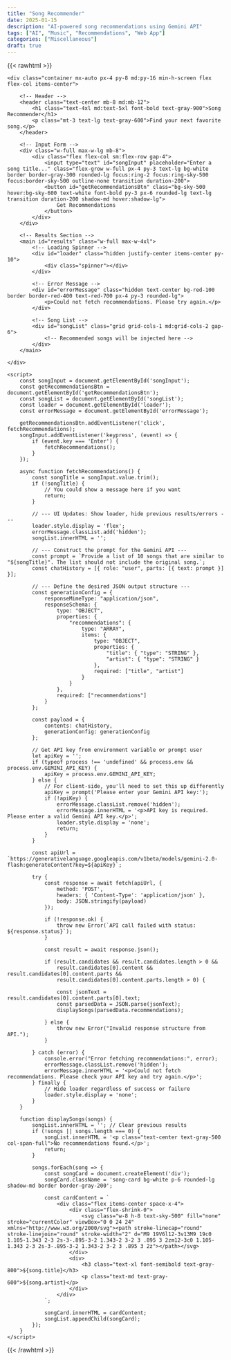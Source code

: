 ```yaml
---
title: "Song Recommender"
date: 2025-01-15
description: "AI-powered song recommendations using Gemini API"
tags: ["AI", "Music", "Recommendations", "Web App"]
categories: ["Miscellaneous"]
draft: true
---
```


{{< rawhtml >}}
<!DOCTYPE html>
<html lang="en">
<head>
    <meta charset="UTF-8">
    <meta name="viewport" content="width=device-width, initial-scale=1.0">
    <title>Song Recommender</title>
    <script src="https://cdn.tailwindcss.com"></script>
    <link href="https://fonts.googleapis.com/css2?family=Inter:wght@400;500;600;700&display=swap" rel="stylesheet">
    <style>
        body {
            font-family: 'Inter', sans-serif;
        }
        .song-card {
            transition: transform 0.2s ease-in-out, box-shadow 0.2s ease-in-out;
        }
        .song-card:hover {
            transform: translateY(-4px);
            box-shadow: 0 10px 15px -3px rgba(0, 0, 0, 0.1), 0 4px 6px -2px rgba(0, 0, 0, 0.05);
        }
        /* Simple spinner animation */
        .spinner {
            border: 4px solid rgba(0, 0, 0, 0.1);
            width: 36px;
            height: 36px;
            border-radius: 50%;
            border-left-color: #0ea5e9; /* sky-500 */
            animation: spin 1s ease infinite;
        }
        @keyframes spin {
            0% { transform: rotate(0deg); }
            100% { transform: rotate(360deg); }
        }
    </style>
</head>
<body class="bg-gray-50 text-gray-800">

    <div class="container mx-auto px-4 py-8 md:py-16 min-h-screen flex flex-col items-center">
        
        <!-- Header -->
        <header class="text-center mb-8 md:mb-12">
            <h1 class="text-4xl md:text-5xl font-bold text-gray-900">Song Recommender</h1>
            <p class="mt-3 text-lg text-gray-600">Find your next favorite song.</p>
        </header>

        <!-- Input Form -->
        <div class="w-full max-w-lg mb-8">
            <div class="flex flex-col sm:flex-row gap-4">
                <input type="text" id="songInput" placeholder="Enter a song title..." class="flex-grow w-full px-4 py-3 text-lg bg-white border border-gray-300 rounded-lg focus:ring-2 focus:ring-sky-500 focus:border-sky-500 outline-none transition duration-200">
                <button id="getRecommendationsBtn" class="bg-sky-500 hover:bg-sky-600 text-white font-bold py-3 px-6 rounded-lg text-lg transition duration-200 shadow-md hover:shadow-lg">
                    Get Recommendations
                </button>
            </div>
        </div>

        <!-- Results Section -->
        <main id="results" class="w-full max-w-4xl">
            <!-- Loading Spinner -->
            <div id="loader" class="hidden justify-center items-center py-10">
                <div class="spinner"></div>
            </div>

            <!-- Error Message -->
            <div id="errorMessage" class="hidden text-center bg-red-100 border border-red-400 text-red-700 px-4 py-3 rounded-lg">
                <p>Could not fetch recommendations. Please try again.</p>
            </div>

            <!-- Song List -->
            <div id="songList" class="grid grid-cols-1 md:grid-cols-2 gap-6">
                <!-- Recommended songs will be injected here -->
            </div>
        </main>
        
    </div>

    <script>
        const songInput = document.getElementById('songInput');
        const getRecommendationsBtn = document.getElementById('getRecommendationsBtn');
        const songList = document.getElementById('songList');
        const loader = document.getElementById('loader');
        const errorMessage = document.getElementById('errorMessage');

        getRecommendationsBtn.addEventListener('click', fetchRecommendations);
        songInput.addEventListener('keypress', (event) => {
            if (event.key === 'Enter') {
                fetchRecommendations();
            }
        });

        async function fetchRecommendations() {
            const songTitle = songInput.value.trim();
            if (!songTitle) {
                // You could show a message here if you want
                return;
            }

            // --- UI Updates: Show loader, hide previous results/errors ---
            loader.style.display = 'flex';
            errorMessage.classList.add('hidden');
            songList.innerHTML = '';

            // --- Construct the prompt for the Gemini API ---
            const prompt = `Provide a list of 10 songs that are similar to "${songTitle}". The list should not include the original song.`;
            const chatHistory = [{ role: "user", parts: [{ text: prompt }] }];

            // --- Define the desired JSON output structure ---
            const generationConfig = {
                responseMimeType: "application/json",
                responseSchema: {
                    type: "OBJECT",
                    properties: {
                        "recommendations": {
                            type: "ARRAY",
                            items: {
                                type: "OBJECT",
                                properties: {
                                    "title": { "type": "STRING" },
                                    "artist": { "type": "STRING" }
                                },
                                required: ["title", "artist"]
                            }
                        }
                    },
                    required: ["recommendations"]
                }
            };
            
            const payload = {
                contents: chatHistory,
                generationConfig: generationConfig
            };

            // Get API key from environment variable or prompt user
            let apiKey = '';
            if (typeof process !== 'undefined' && process.env && process.env.GEMINI_API_KEY) {
                apiKey = process.env.GEMINI_API_KEY;
            } else {
                // For client-side, you'll need to set this up differently
                apiKey = prompt('Please enter your Gemini API key:');
                if (!apiKey) {
                    errorMessage.classList.remove('hidden');
                    errorMessage.innerHTML = '<p>API key is required. Please enter a valid Gemini API key.</p>';
                    loader.style.display = 'none';
                    return;
                }
            }

            const apiUrl = `https://generativelanguage.googleapis.com/v1beta/models/gemini-2.0-flash:generateContent?key=${apiKey}`;

            try {
                const response = await fetch(apiUrl, {
                    method: 'POST',
                    headers: { 'Content-Type': 'application/json' },
                    body: JSON.stringify(payload)
                });

                if (!response.ok) {
                    throw new Error(`API call failed with status: ${response.status}`);
                }

                const result = await response.json();
                
                if (result.candidates && result.candidates.length > 0 &&
                    result.candidates[0].content && result.candidates[0].content.parts &&
                    result.candidates[0].content.parts.length > 0) {
                    
                    const jsonText = result.candidates[0].content.parts[0].text;
                    const parsedData = JSON.parse(jsonText);
                    displaySongs(parsedData.recommendations);

                } else {
                    throw new Error("Invalid response structure from API.");
                }

            } catch (error) {
                console.error("Error fetching recommendations:", error);
                errorMessage.classList.remove('hidden');
                errorMessage.innerHTML = '<p>Could not fetch recommendations. Please check your API key and try again.</p>';
            } finally {
                // Hide loader regardless of success or failure
                loader.style.display = 'none';
            }
        }

        function displaySongs(songs) {
            songList.innerHTML = ''; // Clear previous results
            if (!songs || songs.length === 0) {
                songList.innerHTML = '<p class="text-center text-gray-500 col-span-full">No recommendations found.</p>';
                return;
            }

            songs.forEach(song => {
                const songCard = document.createElement('div');
                songCard.className = 'song-card bg-white p-6 rounded-lg shadow-md border border-gray-200';
                
                const cardContent = `
                    <div class="flex items-center space-x-4">
                        <div class="flex-shrink-0">
                            <svg class="w-8 h-8 text-sky-500" fill="none" stroke="currentColor" viewBox="0 0 24 24" xmlns="http://www.w3.org/2000/svg"><path stroke-linecap="round" stroke-linejoin="round" stroke-width="2" d="M9 19V6l12-3v13M9 19c0 1.105-1.343 2-3 2s-3-.895-3-2 1.343-2 3-2 3 .895 3 2zm12-3c0 1.105-1.343 2-3 2s-3-.895-3-2 1.343-2 3-2 3 .895 3 2z"></path></svg>
                        </div>
                        <div>
                            <h3 class="text-xl font-semibold text-gray-800">${song.title}</h3>
                            <p class="text-md text-gray-600">${song.artist}</p>
                        </div>
                    </div>
                `;
                
                songCard.innerHTML = cardContent;
                songList.appendChild(songCard);
            });
        }
    </script>
</body>
</html>
{{< /rawhtml >}} 